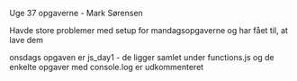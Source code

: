 Uge 37 opgaverne - Mark Sørensen

Havde store problemer med setup for mandagsopgaverne og har fået til, at lave dem

onsdags opgaven er js_day1 - de ligger samlet under functions.js og de enkelte opgaver med console.log er udkommenteret

